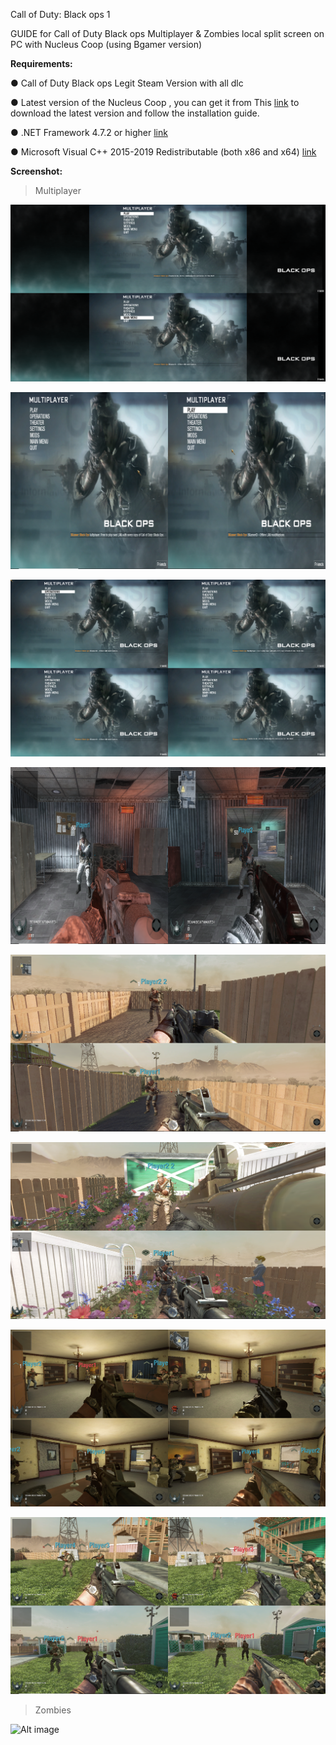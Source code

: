 Call of Duty: Black ops 1 

GUIDE for Call of Duty Black ops Multiplayer & Zombies local split screen on PC with Nucleus Coop (using Bgamer version)

**Requirements:**

● Call of Duty Black ops Legit Steam Version with all dlc 

● Latest version of the Nucleus Coop , you can get it from This [link](https://github.com/SplitScreen-Me/splitscreenme-nucleus/releases) to download the latest version and follow the installation guide.

● .NET Framework 4.7.2 or higher [link](https://dotnet.microsoft.com/en-us/download/dotnet-framework)

● Microsoft Visual C++ 2015-2019 Redistributable (both x86 and x64) [link](https://learn.microsoft.com/en-us/cpp/windows/latest-supported-vc-redist?view=msvc-170)


**Screenshot:**

>Multiplayer 

![Alt image](https://github.com/ahmedtheking372/Call-of-Duty-Black-ops-1-/blob/main/Image1.jpg)

![Alt image](Image3.png)

![Alt image](Image2.png)

![Alt image](Image4.png)

![Alt image](Image5.png)

![Alt image](Image6.png)

![Alt image](Image7.png)

![Alt image](Image8.png)

>Zombies

![Alt image](Image9.png)
